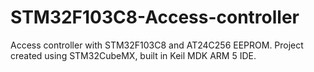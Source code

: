 # STM32F103C8-Access-controller

Access controller with STM32F103C8 and AT24C256 EEPROM. 
Project created using STM32CubeMX, built in Keil MDK ARM 5 IDE.
